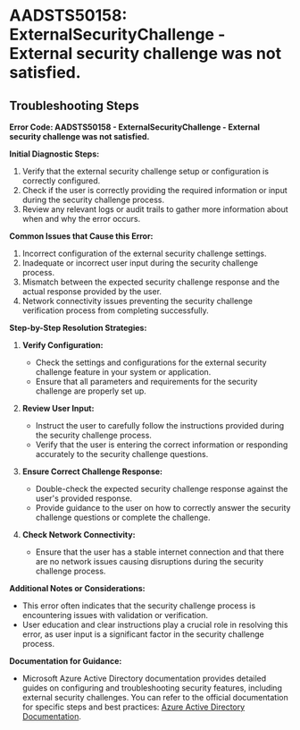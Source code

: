 # AADSTS50158: ExternalSecurityChallenge - External security challenge was not satisfied.


## Troubleshooting Steps
**Error Code: AADSTS50158 - ExternalSecurityChallenge - External security challenge was not satisfied.**

**Initial Diagnostic Steps:**
1. Verify that the external security challenge setup or configuration is correctly configured.
2. Check if the user is correctly providing the required information or input during the security challenge process.
3. Review any relevant logs or audit trails to gather more information about when and why the error occurs.

**Common Issues that Cause this Error:**
1. Incorrect configuration of the external security challenge settings.
2. Inadequate or incorrect user input during the security challenge process.
3. Mismatch between the expected security challenge response and the actual response provided by the user.
4. Network connectivity issues preventing the security challenge verification process from completing successfully.

**Step-by-Step Resolution Strategies:**
1. **Verify Configuration:**
   - Check the settings and configurations for the external security challenge feature in your system or application.
   - Ensure that all parameters and requirements for the security challenge are properly set up.

2. **Review User Input:**
   - Instruct the user to carefully follow the instructions provided during the security challenge process.
   - Verify that the user is entering the correct information or responding accurately to the security challenge questions.

3. **Ensure Correct Challenge Response:**
   - Double-check the expected security challenge response against the user's provided response.
   - Provide guidance to the user on how to correctly answer the security challenge questions or complete the challenge.

4. **Check Network Connectivity:**
   - Ensure that the user has a stable internet connection and that there are no network issues causing disruptions during the security challenge process.

**Additional Notes or Considerations:**
- This error often indicates that the security challenge process is encountering issues with validation or verification.
- User education and clear instructions play a crucial role in resolving this error, as user input is a significant factor in the security challenge process.

**Documentation for Guidance:**
- Microsoft Azure Active Directory documentation provides detailed guides on configuring and troubleshooting security features, including external security challenges. You can refer to the official documentation for specific steps and best practices: [Azure Active Directory Documentation](https://docs.microsoft.com/en-us/azure/active-directory/).